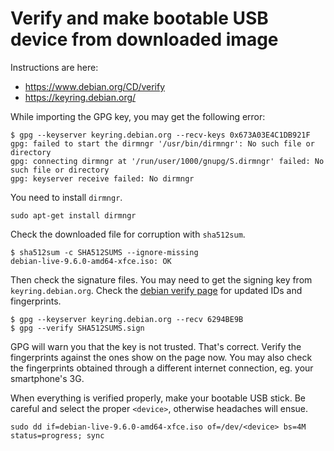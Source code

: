# Verify and make bootable USB device from downloaded image

Instructions are here:

- https://www.debian.org/CD/verify
- https://keyring.debian.org/


While importing the GPG key, you may get the following error:

```
$ gpg --keyserver keyring.debian.org --recv-keys 0x673A03E4C1DB921F
gpg: failed to start the dirmngr '/usr/bin/dirmngr': No such file or directory
gpg: connecting dirmngr at '/run/user/1000/gnupg/S.dirmngr' failed: No such file or directory
gpg: keyserver receive failed: No dirmngr
```

You need to install `dirmngr`.

```
sudo apt-get install dirmngr
```

Check the downloaded file for corruption with `sha512sum`.

```
$ sha512sum -c SHA512SUMS --ignore-missing
debian-live-9.6.0-amd64-xfce.iso: OK
```

Then check the signature files. You may need to get the signing key from `keyring.debian.org`. Check the [debian verify page](https://www.debian.org/CD/verify) for updated IDs and fingerprints.

```
$ gpg --keyserver keyring.debian.org --recv 6294BE9B
$ gpg --verify SHA512SUMS.sign
```

GPG will warn you that the key is not trusted. That's correct. Verify the fingerprints against the ones show on the page now. You may also check the fingerprints obtained through a different internet connection, eg. your smartphone's 3G.

When everything is verified properly, make your bootable USB stick. Be careful and select the proper `<device>`, otherwise headaches will ensue.

```
sudo dd if=debian-live-9.6.0-amd64-xfce.iso of=/dev/<device> bs=4M status=progress; sync
```


